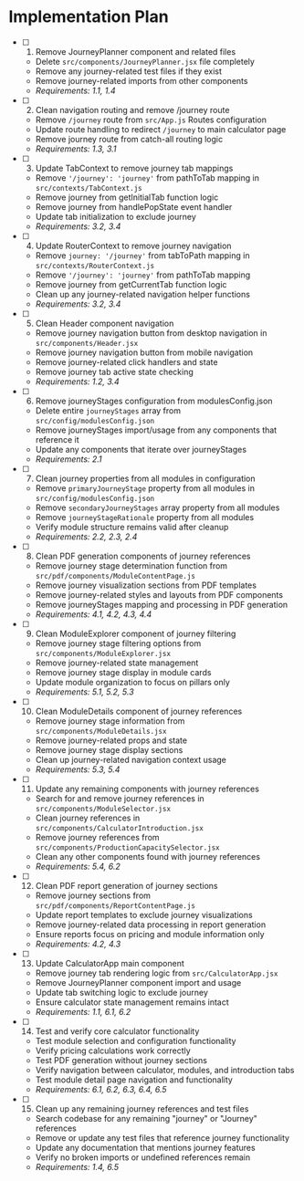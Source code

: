 # Implementation Plan

- [ ] 1. Remove JourneyPlanner component and related files
    - Delete `src/components/JourneyPlanner.jsx` file completely
    - Remove any journey-related test files if they exist
    - Remove journey-related imports from other components
    - _Requirements: 1.1, 1.4_

- [ ] 2. Clean navigation routing and remove /journey route
    - Remove `/journey` route from `src/App.js` Routes configuration
    - Update route handling to redirect `/journey` to main calculator page
    - Remove journey route from catch-all routing logic
    - _Requirements: 1.3, 3.1_

- [ ] 3. Update TabContext to remove journey tab mappings
    - Remove `'/journey': 'journey'` from pathToTab mapping in `src/contexts/TabContext.js`
    - Remove journey from getInitialTab function logic
    - Remove journey from handlePopState event handler
    - Update tab initialization to exclude journey
    - _Requirements: 3.2, 3.4_

- [ ] 4. Update RouterContext to remove journey navigation
    - Remove `journey: '/journey'` from tabToPath mapping in `src/contexts/RouterContext.js`
    - Remove `'/journey': 'journey'` from pathToTab mapping
    - Remove journey from getCurrentTab function logic
    - Clean up any journey-related navigation helper functions
    - _Requirements: 3.2, 3.4_

- [ ] 5. Clean Header component navigation
    - Remove journey navigation button from desktop navigation in `src/components/Header.jsx`
    - Remove journey navigation button from mobile navigation
    - Remove journey-related click handlers and state
    - Remove journey tab active state checking
    - _Requirements: 1.2, 3.4_

- [ ] 6. Remove journeyStages configuration from modulesConfig.json
    - Delete entire `journeyStages` array from `src/config/modulesConfig.json`
    - Remove journeyStages import/usage from any components that reference it
    - Update any components that iterate over journeyStages
    - _Requirements: 2.1_

- [ ] 7. Clean journey properties from all modules in configuration
    - Remove `primaryJourneyStage` property from all modules in `src/config/modulesConfig.json`
    - Remove `secondaryJourneyStages` array property from all modules
    - Remove `journeyStageRationale` property from all modules
    - Verify module structure remains valid after cleanup
    - _Requirements: 2.2, 2.3, 2.4_

- [ ] 8. Clean PDF generation components of journey references
    - Remove journey stage determination function from `src/pdf/components/ModuleContentPage.js`
    - Remove journey visualization sections from PDF templates
    - Remove journey-related styles and layouts from PDF components
    - Remove journeyStages mapping and processing in PDF generation
    - _Requirements: 4.1, 4.2, 4.3, 4.4_

- [ ] 9. Clean ModuleExplorer component of journey filtering
    - Remove journey stage filtering options from `src/components/ModuleExplorer.jsx`
    - Remove journey-related state management
    - Remove journey stage display in module cards
    - Update module organization to focus on pillars only
    - _Requirements: 5.1, 5.2, 5.3_

- [ ] 10. Clean ModuleDetails component of journey references
    - Remove journey stage information from `src/components/ModuleDetails.jsx`
    - Remove journey-related props and state
    - Remove journey stage display sections
    - Clean up journey-related navigation context usage
    - _Requirements: 5.3, 5.4_

- [ ] 11. Update any remaining components with journey references
    - Search for and remove journey references in `src/components/ModuleSelector.jsx`
    - Clean journey references in `src/components/CalculatorIntroduction.jsx`
    - Remove journey references from `src/components/ProductionCapacitySelector.jsx`
    - Clean any other components found with journey references
    - _Requirements: 5.4, 6.2_

- [ ] 12. Clean PDF report generation of journey sections
    - Remove journey sections from `src/pdf/components/ReportContentPage.js`
    - Update report templates to exclude journey visualizations
    - Remove journey-related data processing in report generation
    - Ensure reports focus on pricing and module information only
    - _Requirements: 4.2, 4.3_

- [ ] 13. Update CalculatorApp main component
    - Remove journey tab rendering logic from `src/CalculatorApp.jsx`
    - Remove JourneyPlanner component import and usage
    - Update tab switching logic to exclude journey
    - Ensure calculator state management remains intact
    - _Requirements: 1.1, 6.1, 6.2_

- [ ] 14. Test and verify core calculator functionality
    - Test module selection and configuration functionality
    - Verify pricing calculations work correctly
    - Test PDF generation without journey sections
    - Verify navigation between calculator, modules, and introduction tabs
    - Test module detail page navigation and functionality
    - _Requirements: 6.1, 6.2, 6.3, 6.4, 6.5_

- [ ] 15. Clean up any remaining journey references and test files
    - Search codebase for any remaining "journey" or "Journey" references
    - Remove or update any test files that reference journey functionality
    - Update any documentation that mentions journey features
    - Verify no broken imports or undefined references remain
    - _Requirements: 1.4, 6.5_
